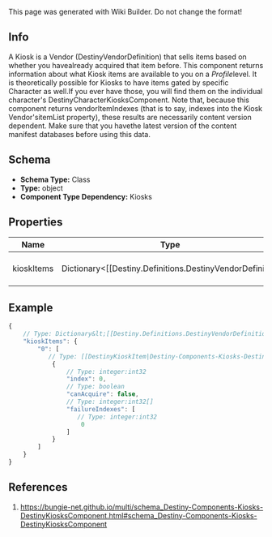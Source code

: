 <span class="wiki-builder">This page was generated with Wiki Builder. Do not change the format!</span>

## Info
A Kiosk is a Vendor (DestinyVendorDefinition) that sells items based on whether you havealready acquired that item before. This component returns information about what Kiosk items are available to you on a *Profile*level.  It is theoretically possible for Kiosks to have items gated by specific Character as well.If you ever have those, you will find them on the individual character's DestinyCharacterKiosksComponent. Note that, because this component returns vendorItemIndexes (that is to say, indexes into the Kiosk Vendor'sitemList property), these results are necessarily content version dependent.  Make sure that you havethe latest version of the content manifest databases before using this data.

## Schema
* **Schema Type:** Class
* **Type:** object
* **Component Type Dependency:** Kiosks

## Properties
Name | Type | Description
---- | ---- | -----------
kioskItems | Dictionary&lt;[[Destiny.Definitions.DestinyVendorDefinition|Destiny-Definitions-DestinyVendorDefinition]]:integer:uint32,[[DestinyKioskItem|Destiny-Components-Kiosks-DestinyKioskItem]][]&gt; | A dictionary keyed by the Kiosk Vendor's hash identifier (use it to look up the DestinyVendorDefinitionfor the relevant kiosk vendor), and whose value is a list of all the items that the user can &quot;see&quot; inthe Kiosk, and any other interesting metadata.

## Example
```javascript
{
    // Type: Dictionary&lt;[[Destiny.Definitions.DestinyVendorDefinition|Destiny-Definitions-DestinyVendorDefinition]]:integer:uint32,[[DestinyKioskItem|Destiny-Components-Kiosks-DestinyKioskItem]][]&gt;
    "kioskItems": {
        "0": [
           // Type: [[DestinyKioskItem|Destiny-Components-Kiosks-DestinyKioskItem]]
            {
                // Type: integer:int32
                "index": 0,
                // Type: boolean
                "canAcquire": false,
                // Type: integer:int32[]
                "failureIndexes": [
                   // Type: integer:int32
                    0
                ]
            }
        ]
    }
}

```

## References
1. https://bungie-net.github.io/multi/schema_Destiny-Components-Kiosks-DestinyKiosksComponent.html#schema_Destiny-Components-Kiosks-DestinyKiosksComponent
